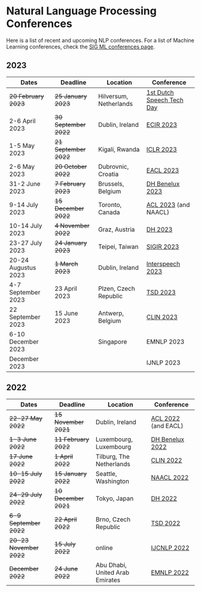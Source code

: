 # Natural Language Processing Conferences

Here is a list of recent and upcoming NLP conferences.
For a list of Machine Learning conferences, check the [SIG ML conferences page](https://github.com/NLeSC/Machine_Learning_SIG/blob/master/conferences.md).

## 2023

| Dates | Deadline | Location | Conference |
| ----- | -------- | -------- | ---------- |
| ~~20 February 2023~~ | ~~25 January 2023~~| Hilversum, Netherlands | [1st Dutch Speech Tech Day](https://sites.google.com/view/dutchspeechtechday/home) |
| 2-6 April 2023 | ~~30 September 2022~~ | Dublin, Ireland | [ECIR 2023](https://ecir2023.org/) |
| 1-5 May 2023 | ~~21 September 2022~~ | Kigali, Rwanda | [ICLR 2023](https://iclr.cc/) |
| 2-6 May 2023 | ~~20 October 2022~~ | Dubrovnic, Croatia | [EACL 2023](https://2023.eacl.org) |
| 31-2 June 2023 | ~~7 February 2023~~ | Brussels, Belgium | [DH Benelux 2023](https://2023.dhbenelux.org) |
| 9-14 July 2023 | ~~15 December 2022~~ | Toronto, Canada | [ACL 2023](https://2023.aclweb.org) (and NAACL) |
| 10-14 July 2023 | ~~4 November 2022~~ | Graz, Austria | [DH 2023](https://dh2023.adho.org) |
| 23-27 July 2023 | ~~24 January 2023~~ | Teipei, Taiwan | [SIGIR 2023](https://sigir.org/sigir2023/) |
| 20-24 Augustus 2023 | ~~1 March 2023~~ | Dublin, Ireland | [Interspeech 2023](https://www.interspeech2023.org/) |
| 4-7 September 2023 | 23 April 2023 | Plzen, Czech Republic | [TSD 2023](https://www.tsdconference.org/tsd2023) |
| 22 September 2023 | 15 June 2023 | Antwerp, Belgium | [CLIN 2023](https://clin33.uantwerpen.be/) |
| 6-10 December 2023 | | Singapore | EMNLP 2023 |
| December 2023 | | | IJNLP 2023 |

## 2022

| Dates | Deadline | Location | Conference |
| ----- | -------- | -------- | ---------- |
| ~~22-27 May 2022~~ | ~~15 November 2021~~ | Dublin, Ireland | [ACL 2022](https://www.2022.aclweb.org) (and EACL) |
| ~~1-3 June 2022~~ | ~~11 February 2022~~ | Luxembourg, Luxembourg | [DH Benelux 2022](https://2022.dhbenelux.org/) |
| ~~17 June 2022~~ | ~~1 April 2022~~ | Tilburg, The Netherlands | [CLIN 2022](https://clin2022.uvt.nl/) |
| ~~10-15 July 2022~~ | ~~15 January 2022~~ | Seattle, Washington | [NAACL 2022](https://2022.naacl.org/) |
| ~~24-29 July 2022~~ | ~~10 December 2021~~ | Tokyo, Japan | [DH 2022](https://dh2022.adho.org) |
| ~~6-9 September 2022~~ | ~~22 April 2022~~ | Brno, Czech Republic | [TSD 2022](https://www.tsdconference.org/tsd2022) |
| ~~20-23 November 2022~~ | ~~15 July 2022~~ | online | [IJCNLP 2022](https://www.aacl2022.org) |
| ~~December 2022~~ | ~~24 June 2022~~ | Abu Dhabi, United Arab Emirates | [EMNLP 2022](2022.emnlp.org) |

